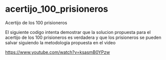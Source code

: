 # acertijo_100_prisioneros
Acertijo de los 100 prisioneros


El siguiente codigo intenta demostrar que la solucion propuesta para el acertijo de los 100 prisioneros es verdadera y que los prisioneros se pueden salvar siguiendo la metodologia propuesta en el video 


https://www.youtube.com/watch?v=ksasmB0YPzw
